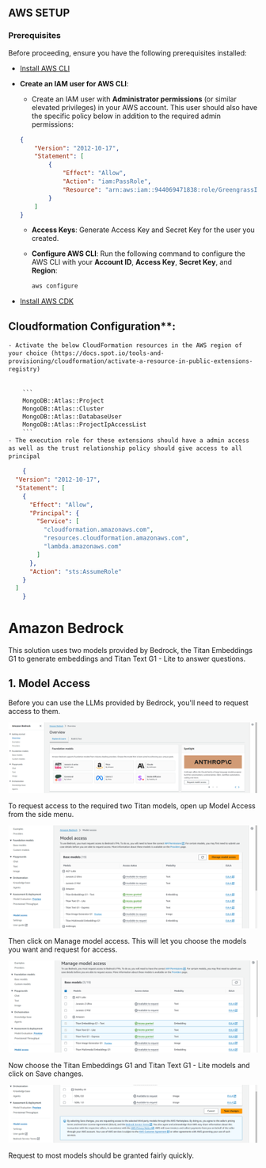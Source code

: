 ## AWS SETUP

### Prerequisites

Before proceeding, ensure you have the following prerequisites installed:

- [Install AWS CLI](https://docs.aws.amazon.com/cli/latest/userguide/getting-started-install.html)
- **Create an IAM user for AWS CLI**:
    - Create an IAM user with **Administrator permissions** (or similar elevated privileges) in your AWS account. This user should also have the specific policy below in addition to the required admin permissions:
    
    ```json
    {
        "Version": "2012-10-17",
        "Statement": [
            {
                "Effect": "Allow",
                "Action": "iam:PassRole",
                "Resource": "arn:aws:iam::944069471838:role/GreengrassIotSageMakerExecutionRole"
            }
        ]
    }
    ```

    - **Access Keys**: Generate Access Key and Secret Key for the user you created.
    
    - **Configure AWS CLI**: Run the following command to configure the AWS CLI with your **Account ID**, **Access Key**, **Secret Key**, and **Region**:
      ```bash
      aws configure
      ```

- [Install AWS CDK](https://docs.aws.amazon.com/cdk/v2/guide/getting-started.html)



## Cloudformation Configuration**:
    - Activate the below CloudFormation resources in the AWS region of your choice (https://docs.spot.io/tools-and-provisioning/cloudformation/activate-a-resource-in-public-extensions-registry)


        ```
        MongoDB::Atlas::Project    
        MongoDB::Atlas::Cluster
        MongoDB::Atlas::DatabaseUser
        MongoDB::Atlas::ProjectIpAccessList
        ```
    - The execution role for these extensions should have a admin access as well as the trust relationship policy should give access to all principal

```json
    {
  "Version": "2012-10-17",
  "Statement": [
    {
      "Effect": "Allow",
      "Principal": {
        "Service": [
          "cloudformation.amazonaws.com",
          "resources.cloudformation.amazonaws.com",
          "lambda.amazonaws.com"
        ]
      },
      "Action": "sts:AssumeRole"
    }
  ]
    }
```


# Amazon Bedrock

This solution uses two models provided by Bedrock, the Titan Embeddings G1 to generate embeddings and Titan Text G1 - Lite to answer questions.

## 1. Model Access

Before you can use the LLMs provided by Bedrock, you'll need to request access to them. 

![Amazon Bedrock](../images/bedrock-2.png)

To request access to the required two Titan models, open up Model Access from the side menu.

![Amazon Bedrock](../images/bedrock-3.png)

Then click on Manage model access. This will let you choose the models you want and request for access.

![Amazon Bedrock](../images/bedrock-4.png)

Now choose the Titan Embeddings G1 and Titan Text G1 - Lite models and click on Save changes.

![Amazon Bedrock](../images/bedrock-5.png)

Request to most models should be granted fairly quickly.
